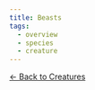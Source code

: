 ```yaml
---
title: Beasts
tags:
  - overview
  - species
  - creature
---
```

[<- Back to Creatures](../../index.md)
